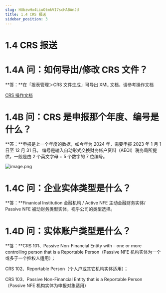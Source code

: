 ```yaml
---
slug: HUbzwHx4LiuOtmkVI7scHABAnJd
title: 1.4 CRS 报送
sidebar_position: 3
---
```



# 1.4 CRS 报送


# 1.4A 问：如何导出/修改 CRS 文件？


**答：**在「报表管理＞CRS 文件生成」可导出 XML 文档，请参考操作文档


 [CRS 操作文档](https://www.notion.so/22b5bab0c2cc815e8706c23228d20251)



# 1.4B 问：CRS 是申报那个年度、编号是什么？


**答：**申报是上一个年度的数据，如今年为 2024 年，需要申报 2023 年 1 月 1 日至 12 月 31 日。
编号是输入自动形式交换财务帐户资料（AEOI）税务局所提供，一般是由 2 个英文字母 + 5 个数字的 7 位编号。


![image.png](/assets/bdf6417dcce7f01c36e73b54eb61d040.png)


# 1.4C 问：企业实体类型是什么？


**答：**Finanical Institution 金融机构 / Active NFE 主动金融财务实体/ Passive NFE 被动财务类型实体，视乎公司的类型选择。


# 1.4D 问：实体账户类型是什么？


**答：**CRS 101、Passive Non-Financial Entity with – one or more controlling person that is a Reportable Person（Passive NFE 机构实体为一个或多于一个控权人适用）；


CRS 102、Reportable Person（个人户或其它机构实体适用）；


CRS 103、Passive Non-Financial Entity that is a Reportable Person（Passive NFE 机构实体为申报对象适用）

